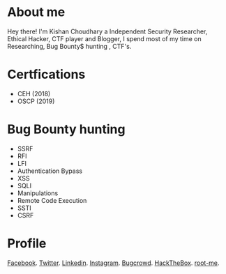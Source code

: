 # About me

Hey there! 
I'm Kishan Choudhary a Independent Security Researcher, Ethical Hacker, CTF player and Blogger, I spend most of my time on Researching, Bug Bounty$ hunting , CTF's.

# Certfications
* CEH (2018)
* OSCP (2019)

# Bug Bounty hunting
* SSRF
* RFI
* LFI
* Authentication Bypass
* XSS
* SQLI
* Manipulations
* Remote Code Execution
* SSTI
* CSRF

# Profile 
[Facebook](https://www.facebook.com/kishangy).
[Twitter](https://twitter.com/choudhary_1337).
[Linkedin](https://www.linkedin.com/in/kishan-choudhary-b54126145/).
[Instagram](https://www.instagram.com/1337_coder/).
[Bugcrowd](https://bugcrowd.com/kishan_lal_choudhary).
[HackTheBox](https://www.hackthebox.eu/home/users/profile/70237).
[root-me](https://www.root-me.org/Kishan-Choudhary).
